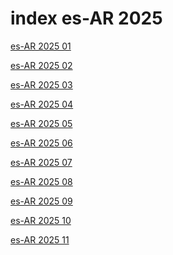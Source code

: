 # index es-AR 2025

<a href="./01">es-AR 2025 01</a>

<a href="./02">es-AR 2025 02</a>

<a href="./03">es-AR 2025 03</a>

<a href="./04">es-AR 2025 04</a>

<a href="./05">es-AR 2025 05</a>

<a href="./06">es-AR 2025 06</a>

<a href="./07">es-AR 2025 07</a>

<a href="./08">es-AR 2025 08</a>

<a href="./09">es-AR 2025 09</a>

<a href="./10">es-AR 2025 10</a>

<a href="./11">es-AR 2025 11</a>
